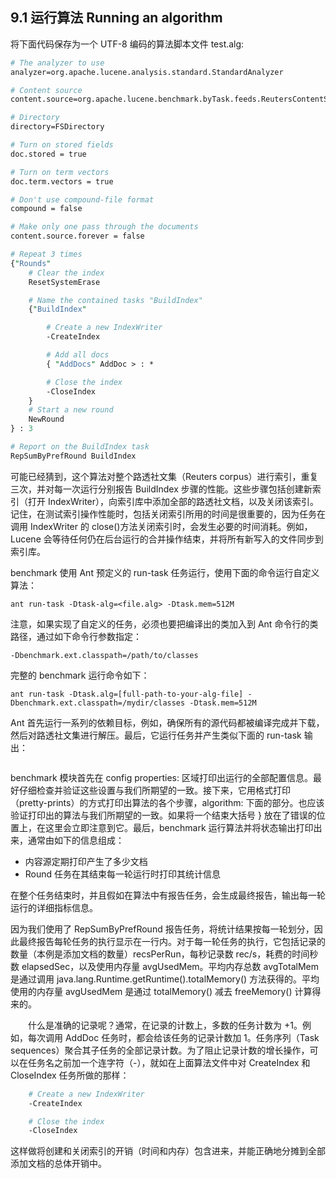 ## 9.1 运行算法 Running an algorithm ##

将下面代码保存为一个 UTF-8 编码的算法脚本文件 test.alg:

```perl
# The analyzer to use
analyzer=org.apache.lucene.analysis.standard.StandardAnalyzer

# Content source
content.source=org.apache.lucene.benchmark.byTask.feeds.ReutersContentSource

# Directory
directory=FSDirectory

# Turn on stored fields
doc.stored = true

# Turn on term vectors
doc.term.vectors = true

# Don't use compound-file format
compound = false

# Make only one pass through the documents
content.source.forever = false

# Repeat 3 times
{"Rounds"
    # Clear the index
    ResetSystemErase

    # Name the contained tasks "BuildIndex"
    {"BuildIndex"

        # Create a new IndexWriter
        -CreateIndex

        # Add all docs
        { "AddDocs" AddDoc > : *

        # Close the index
        -CloseIndex
    }
    # Start a new round
    NewRound
} : 3

# Report on the BuildIndex task
RepSumByPrefRound BuildIndex

```

可能已经猜到，这个算法对整个路透社文集（Reuters corpus）进行索引，重复三次，并对每一次运行分别报告 BuildIndex 步骤的性能。这些步骤包括创建新索引（打开 IndexWriter），向索引库中添加全部的路透社文档，以及关闭该索引。记住，在测试索引操作性能时，包括关闭索引所用的时间是很重要的，因为任务在调用 IndexWriter 的 close()方法关闭索引时，会发生必要的时间消耗。例如，Lucene 会等待任何仍在后台运行的合并操作结束，并将所有新写入的文件同步到索引库。

benchmark 使用 Ant 预定义的 run-task 任务运行，使用下面的命令运行自定义算法：

```shell
ant run-task -Dtask-alg=<file.alg> -Dtask.mem=512M
```

注意，如果实现了自定义的任务，必须也要把编译出的类加入到 Ant 命令行的类路径，通过如下命令行参数指定：

```shell
-Dbenchmark.ext.classpath=/path/to/classes
```

完整的 benchmark 运行命令如下：

```shell
ant run-task -Dtask.alg=[full-path-to-your-alg-file] -Dbenchmark.ext.classpath=/mydir/classes -Dtask.mem=512M
```

Ant 首先运行一系列的依赖目标，例如，确保所有的源代码都被编译完成并下载，然后对路透社文集进行解压。最后，它运行任务并产生类似下面的 run-task 输出：

```shell

```

benchmark 模块首先在 config properties: 区域打印出运行的全部配置信息。最好仔细检查并验证这些设置与我们所期望的一致。接下来，它用格式打印（pretty-prints）的方式打印出算法的各个步骤，algorithm: 下面的部分。也应该验证打印出的算法与我们所期望的一致。如果将一个结束大括号 } 放在了错误的位置上，在这里会立即注意到它。最后，benchmark 运行算法并将状态输出打印出来，通常由如下的信息组成：

- 内容源定期打印产生了多少文档
- Round 任务在其结束每一轮运行时打印其统计信息

在整个任务结束时，并且假如在算法中有报告任务，会生成最终报告，输出每一轮运行的详细指标信息。

因为我们使用了 RepSumByPrefRound 报告任务，将统计结果按每一轮划分，因此最终报告每轮任务的执行显示在一行内。对于每一轮任务的执行，它包括记录的数量（本例是添加文档的数量）recsPerRun，每秒记录数 rec/s，耗费的时间秒数 elapsedSec，以及使用内存量 avgUsedMem。平均内存总数 avgTotalMem 是通过调用 java.lang.Runtime.getRuntime().totalMemory() 方法获得的。平均使用的内存量 avgUsedMem 是通过 totalMemory() 减去 freeMemory() 计算得来的。

&emsp;&emsp;什么是准确的记录呢？通常，在记录的计数上，多数的任务计数为 +1。例如，每次调用 AddDoc 任务时，都会给该任务的记录计数加 1。任务序列（Task sequences）聚合其子任务的全部记录计数。为了阻止记录计数的增长操作，可以在任务名之前加一个连字符（-），就如在上面算法文件中对 CreateIndex 和 CloseIndex 任务所做的那样：

```perl
    # Create a new IndexWriter
    -CreateIndex

    # Close the index
    -CloseIndex
```

这样做将创建和关闭索引的开销（时间和内存）包含进来，并能正确地分摊到全部添加文档的总体开销中。










